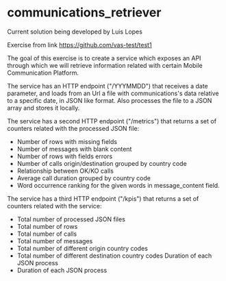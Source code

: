 # communications_retriever

Current solution being developed by Luis Lopes

Exercise from link https://github.com/vas-test/test1 

The goal of this exercise is to create a service which exposes an API through which we will retrieve information related with certain Mobile Communication Platform.


The service has an HTTP endpoint ("/YYYMMDD") that receives a date parameter, and loads from an Url a file with communications's data relative to a specific date, in JSON like format. 
Also processes the file to a JSON array and stores it locally.


The service has a second HTTP endpoint ("/metrics") that returns a set of counters related with the processed JSON file:

- Number of rows with missing fields
- Number of messages with blank content
- Number of rows with fields errors
- Number of calls origin/destination grouped by country code 
- Relationship between OK/KO calls
- Average call duration grouped by country code 
- Word occurrence ranking for the given words in message_content field.


The service has a third HTTP endpoint ("/kpis") that returns a set of counters related with the service:

- Total number of processed JSON files
- Total number of rows
- Total number of calls
- Total number of messages
- Total number of different origin country codes
- Total number of different destination country codes Duration of each JSON process
- Duration of each JSON process
